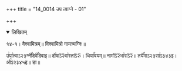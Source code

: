+++
title = "14_0014 उप त्वाग्ने - 01"

+++
<details open><summary>लिखितम्</summary>

१४-१। वैश्वामित्रम्॥ विश्वामित्रो गायत्र्यग्निः॥

उ꣢पा꣡त्वाऽ२३ग्ने꣤꣯दिवे꣥꣯दिवाइ॥ दो꣡षाऽ᳒२᳒वा꣡स्ताऽ᳒२ः᳒। धिया꣡꣯वयम्॥ नामोऽ᳒२᳒भा꣡राऽ᳒२᳒॥ तये꣡꣯माऽ२३सा꣢ऽ३४३इ। ओ꣡ऽ२३४५इ॥ डा॥
</details>